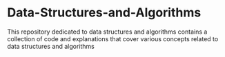 # Data-Structures-and-Algorithms
This  repository dedicated to data structures and algorithms contains a collection of code and explanations that cover various concepts related to data structures and algorithms
